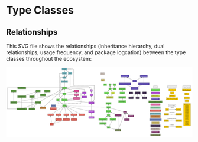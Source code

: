 # Type Classes

## Relationships

This SVG file shows the relationships (inheritance hierarchy, dual relationships, usage frequency, and package logcation) between the type classes throughout the ecosystem:

![typeclass-relationships](./Type-Class-Relationships.svg "Type Class Relationships")
